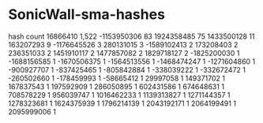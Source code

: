 # SonicWall-sma-hashes

hash count
16866410	1,522
-1153950306	83
1924358485	75
1433500128	11
163207293	9
-1176645526	3
280131015	3
-1589102413	2
173208403	2
236351033	2
1451910117	2
1477857082	2
1829718127	2
-1825200030	1
-1688156585	1
-1670506375	1
-1564513556	1
-1468474247	1
-1271604860	1
-900927707	1
-837425465	1
-805842884	1
-338039222	1
-332672472	1
-260502660	1
-178459993	1
-58665412	1
29997058	1
149371702	1
167837543	1
197592909	1
286050895	1
602431586	1
674648631	1
708578229	1
956039747	1
1016462233	1
1139313827	1
1271144357	1
1278323681	1
1624375939	1
1796214139	1
2043192171	1
2064199491	1
2095999006	1

